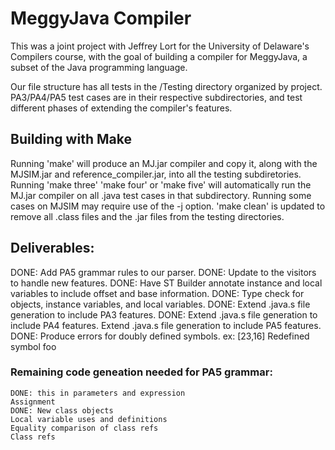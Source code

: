 # MeggyJava Compiler

This was a joint project with Jeffrey Lort for the University of Delaware's Compilers course, with the goal of building a compiler for MeggyJava, a subset of the Java programming language. 

Our file structure has all tests in the /Testing directory organized by project. PA3/PA4/PA5 test cases are in their respective subdirectories, and test different phases of extending the compiler's features.

## Building with Make
Running 'make' will produce an MJ.jar compiler and copy it, along with the MJSIM.jar and reference_compiler.jar, into all the testing subdiretories. 
Running 'make three' 'make four' or 'make five' will automatically run the MJ.jar compiler on all .java test cases in that subdirectory. Running some cases on MJSIM may require use of the -j option.
'make clean' is updated to remove all .class files and the .jar files from the testing directories. 

## Deliverables:
DONE: Add PA5 grammar rules to our parser.
DONE: Update to the visitors to handle new features.
DONE: Have ST Builder annotate instance and local variables to include offset and base information.
DONE: Type check for objects, instance variables, and local variables.
DONE: Extend .java.s file generation to include PA3 features.
DONE: Extend .java.s file generation to include PA4 features.
Extend .java.s file generation to include PA5 features.
DONE: Produce errors for doubly defined symbols.
	ex: [23,16] Redefined symbol foo

### Remaining code geneation needed for PA5 grammar: 
	DONE: this in parameters and expression
	Assignment
	DONE: New class objects
	Local variable uses and definitions
	Equality comparison of class refs
	Class refs
